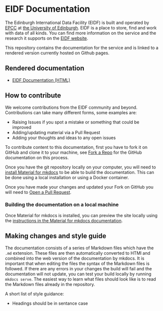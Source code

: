 # EIDF Documentation

The Edinburgh International Data Facility (EIDF) is built and operated by
[EPCC](https://www.epcc.ed.ac.uk) at [the University of Edinburgh](https://www.ed.ac.uk).
EIDF is a place to store, find and work with data of all kinds. You
can find more information on the service and the research it supports on
the [EIDF website](https://www.ed.ac.uk/edinburgh-international-data-facility/overview).

This repository contains the documentation for the service and is linked
to a rendered version currently hosted on Github pages.

## Rendered documentation

  - [EIDF Documentation (HTML)](https://epcced.github.io/eidf-docs/)

## How to contribute

We welcome contributions from the EIDF community and beyond. Contributions can take many different
forms, some examples are:

- Raising Issues if you spot a mistake or something that could be improved
- Adding/updating material via a Pull Request
- Adding your thoughts and ideas to any open issues


To contribute content to this documentation, first you have to fork it
on GitHub and clone it to your machine, see [Fork a
Repo](https://help.github.com/articles/fork-a-repo/) for the GitHub
documentation on this process.

Once you have the git repository locally on your computer, you will need
to [install Material for mkdocs](https://squidfunk.github.io/mkdocs-material/getting-started/)
to be able to build the documentation. This can be done using a local installation
or using a Docker container.

Once you have made your changes and updated your Fork on GitHub you will
need to [Open a Pull
Request](https://help.github.com/articles/using-pull-requests/).

### Building the documentation on a local machine

Once Material for mkdocs is installed, you can preview the site locally using the
[instructions in the Material for mkdocs documentation](https://squidfunk.github.io/mkdocs-material/creating-your-site/#previewing-as-you-write).


## Making changes and style guide

The documentation consists of a series of Markdown files which have the `.md`
extension. These files are then automatically converted to HTMl and
combined into the web version of the documentation by mkdocs. It is
important that when editing the files the syntax of the Markdown files is
followed. If there are any errors in your changes the build will fail
and the documentation will not update, you can test your build locally
by running `mkdocs serve`. The easiest way to learn what files should look
like is to read the Markdown files already in the repository.

A short list of style guidance:

  - Headings should be in sentance case
